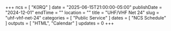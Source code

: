 +++
ncs = [ "K0RQ" ]
date = "2025-06-15T21:00:00-05:00"
publishDate = "2024-12-01"
endTime = ""
location = ""
title = "UHF/VHF Net 24"
slug = "uhf-vhf-net-24"
categories = [ "Public Service" ]
dates = [ "NCS Schedule" ]
outputs = [ "HTML", "Calendar" ]
updates = 0
+++
